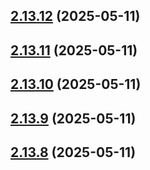 ## [2.13.12](https://github.com/ghoshRitesh12/aniwatch-api/compare/v2.13.11...v2.13.12) (2025-05-11)



## [2.13.11](https://github.com/ghoshRitesh12/aniwatch-api/compare/v2.13.10...v2.13.11) (2025-05-11)



## [2.13.10](https://github.com/ghoshRitesh12/aniwatch-api/compare/v2.13.9...v2.13.10) (2025-05-11)



## [2.13.9](https://github.com/ghoshRitesh12/aniwatch-api/compare/v2.13.8...v2.13.9) (2025-05-11)



## [2.13.8](https://github.com/ghoshRitesh12/aniwatch-api/compare/v2.13.7...v2.13.8) (2025-05-11)



